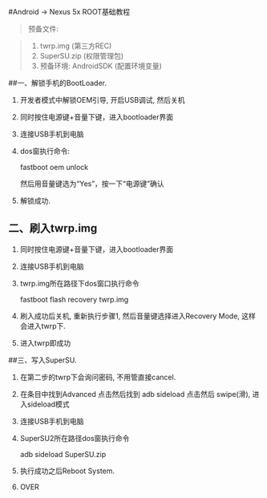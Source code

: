 
#Android -> Nexus 5x ROOT基础教程

> 预备文件: 

> 1. twrp.img (第三方REC) 
> 2. SuperSU.zip	(权限管理包)
> 3. 预备环境: AndroidSDK (配置环境变量)

##一、解锁手机的BootLoader.

1. 开发者模式中解锁OEM引导, 开启USB调试, 然后关机

2. 同时按住电源键+音量下键，进入bootloader界面

3. 连接USB手机到电脑

4. dos窗执行命令:

	fastboot oem unlock

	然后用音量键选为“Yes”，按一下“电源键”确认

5. 解锁成功.


## 二、刷入twrp.img

1. 同时按住电源键+音量下键，进入bootloader界面

2. 连接USB手机到电脑

3. twrp.img所在路径下dos窗口执行命令

	fastboot flash recovery twrp.img

4. 刷入成功后关机, 重新执行步骤1, 然后音量键选择进入Recovery Mode, 这样会进入twrp下.

5. 进入twrp即成功

##三、写入SuperSU.

1. 在第二步的twrp下会询问密码, 不用管直接cancel.

2. 在条目中找到Advanced 点击然后找到 adb sideload 点击然后 swipe(滑), 进入sideload模式

3. 连接USB手机到电脑

4. SuperSU2所在路径dos窗执行命令

	adb sideload SuperSU.zip

5. 执行成功之后Reboot System. 

6. OVER
